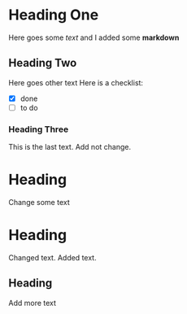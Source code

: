 # Heading One
Here goes some *text* and I added some **markdown**

## Heading Two
Here goes other text
Here is a checklist:
- [x] done
- [ ] to do

### Heading Three
This is the last text. Add not change.

# Heading 
Change some text

# Heading 
Changed text. Added text.

## Heading 
Add more text
